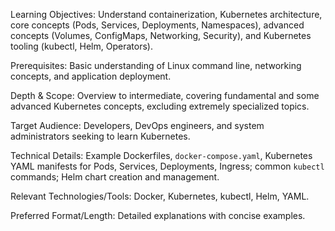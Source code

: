 Learning Objectives: Understand containerization, Kubernetes architecture, core concepts (Pods, Services, Deployments, Namespaces), advanced concepts (Volumes, ConfigMaps, Networking, Security), and Kubernetes tooling (kubectl, Helm, Operators).

Prerequisites: Basic understanding of Linux command line, networking concepts, and application deployment.

Depth & Scope: Overview to intermediate, covering fundamental and some advanced Kubernetes concepts, excluding extremely specialized topics.

Target Audience: Developers, DevOps engineers, and system administrators seeking to learn Kubernetes.

Technical Details: Example Dockerfiles, `docker-compose.yaml`, Kubernetes YAML manifests for Pods, Services, Deployments, Ingress; common `kubectl` commands; Helm chart creation and management.

Relevant Technologies/Tools: Docker, Kubernetes, kubectl, Helm, YAML.

Preferred Format/Length: Detailed explanations with concise examples.
